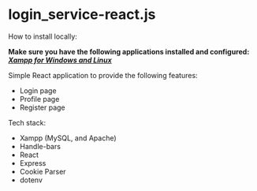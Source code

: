 # login_service-react.js

How to install locally: 

**Make sure you have the following applications installed and configured:**
[***Xampp for Windows and Linux***](https://www.apachefriends.org/download.html)

Simple React application to provide the following features:
- Login page
- Profile page
- Register page

Tech stack:
- Xampp (MySQL, and Apache)
- Handle-bars
- React
- Express
- Cookie Parser
- dotenv

